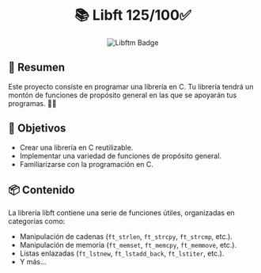 # <div align="center">📚 Libft 125/100:white_check_mark:</div>
<p align="center">
  <img src="https://raw.githubusercontent.com/byaliego/42-project-badges/main/badges/libftm.png" alt="Libftm Badge">
</p>

## 📝 Resumen

Este proyecto consiste en programar una librería en C. Tu librería tendrá un montón de funciones de propósito general en las que se apoyarán tus programas. 👨‍💻

## 🚀 Objetivos
- Crear una librería en C reutilizable.
- Implementar una variedad de funciones de propósito general.
- Familiarizarse con la programación en C.

## 📦 Contenido
La librería libft contiene una serie de funciones útiles, organizadas en categorías como:
- Manipulación de cadenas (`ft_strlen`, `ft_strcpy`, `ft_strcmp`, etc.).
- Manipulación de memoria (`ft_memset`, `ft_memcpy`, `ft_memmove`, etc.).
- Listas enlazadas (`ft_lstnew`, `ft_lstadd_back`, `ft_lstiter`, etc.).
- Y más...
